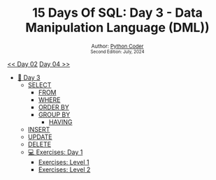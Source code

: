 <div align="center">
  <h1> 15 Days Of SQL: Day 3 - Data Manipulation Language (DML))</h1>
<sub>Author:
<a href="https://github.com/PythonCode9" target="_blank">Python Coder</a><br>
<small> Second Edition: July, 2024</small>
</sub></div>

[<< Day 02](https://github.com/PythonCode9/15-Days-of-SQL/blob/main/Day%2001%3A%20Basic%20SQL%20Syntax/Day%2001.md)
[Day 04 >>](https://github.com/PythonCode9/15-Days-of-SQL/blame/284988e4491e39111be9b4d22161e06ffa85a61d/Day%2002%3A%20DDL/Day%2002.md)
- [📘 Day 3](#day-03)
  - [SELECT](./create-table)
      - [FROM](./add-column)
      - [WHERE](./drop-column)
      - [ORDER BY](./modify-column)
      - [GROUP BY](./adddrop-constraints)
        - [HAVING](./adddrop-constraints)
  - [INSERT](./drop-table)
  - [UPDATE](./alter-table)
  - [DELETE](./truncate-table)
  - [💻 Exercises: Day 1](./-exercises---day-2)
    - [Exercises: Level 1](./exercises-level-1)
    - [Exercises: Level 2](./exercises-level-2)
   
